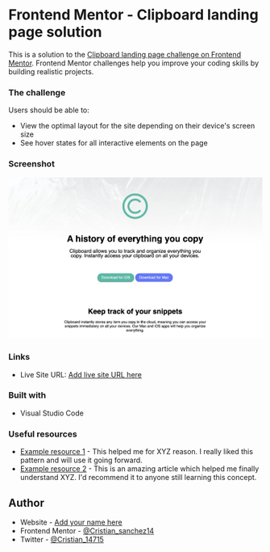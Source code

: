 # Frontend Mentor - Clipboard landing page solution

This is a solution to the [Clipboard landing page challenge on Frontend Mentor](https://www.frontendmentor.io/challenges/clipboard-landing-page-5cc9bccd6c4c91111378ecb9). Frontend Mentor challenges help you improve your coding skills by building realistic projects. 


### The challenge

Users should be able to:

- View the optimal layout for the site depending on their device's screen size
- See hover states for all interactive elements on the page

### Screenshot

![](images/Clipboard.png)

### Links

- Live Site URL: [Add live site URL here](https://your-live-site-url.com)



### Built with

- Visual Studio Code

### Useful resources

- [Example resource 1](https://www.example.com) - This helped me for XYZ reason. I really liked this pattern and will use it going forward.
- [Example resource 2](https://www.example.com) - This is an amazing article which helped me finally understand XYZ. I'd recommend it to anyone still learning this concept.

## Author

- Website - [Add your name here](https://www.your-site.com)
- Frontend Mentor - [@Cristian_sanchez14](https://www.frontendmentor.io/profile/Cristian-sanchez14)
- Twitter - [@Cristian_14715](https://twitter.com/Cristian_14715)


